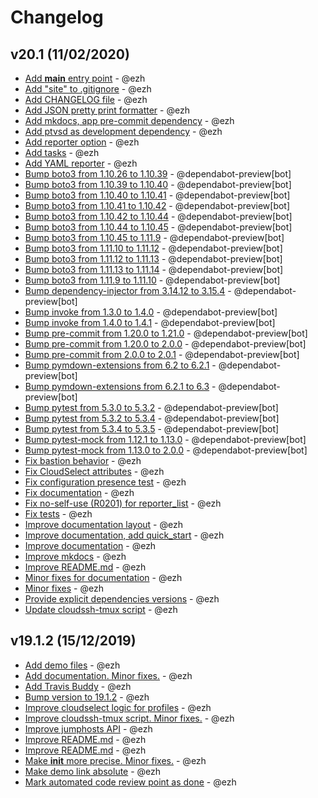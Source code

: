 # Changelog

## v20.1 (11/02/2020)

-   [Add **main** entry point](https://github.com/ezh/cloudselect/commit/d8b81956ee28def4ba2d28a5a8990a552393c9d7) - @ezh
-   [Add "site" to .gitignore](https://github.com/ezh/cloudselect/commit/ef95946b479935cc0e3d087d9cdd52d3c69b5232) - @ezh
-   [Add CHANGELOG file](https://github.com/ezh/cloudselect/commit/7a6d611e39a3a2551973d976bb429ac647745d0d) - @ezh
-   [Add JSON pretty print formatter](https://github.com/ezh/cloudselect/commit/2672defaa6238f421e1825356cd7fba892214e65) - @ezh
-   [Add mkdocs, app pre-commit dependency](https://github.com/ezh/cloudselect/commit/593536f93e2363654f2e9251da07fc1c8baf0e7f) - @ezh
-   [Add ptvsd as development dependency](https://github.com/ezh/cloudselect/commit/e7a2cfa2bdb3c91a85a2d1080d6649ad1b3c4459) - @ezh
-   [Add reporter option](https://github.com/ezh/cloudselect/commit/a3e9af6f6e222d5cdaea5b843f558d24e5c32250) - @ezh
-   [Add tasks](https://github.com/ezh/cloudselect/commit/be366745238812f5ba4540d61e1dbac16da58a36) - @ezh
-   [Add YAML reporter](https://github.com/ezh/cloudselect/commit/4609a19142e9c0536d26d1514217ba1418f87c6d) - @ezh
-   [Bump boto3 from 1.10.26 to 1.10.39](https://github.com/ezh/cloudselect/commit/acf83fee2fc28550f753f54f0ce8642606d3b641) - @dependabot-preview\[bot]
-   [Bump boto3 from 1.10.39 to 1.10.40](https://github.com/ezh/cloudselect/commit/d415e123ccf73bb63a60c92dd9b0c37aef66683a) - @dependabot-preview\[bot]
-   [Bump boto3 from 1.10.40 to 1.10.41](https://github.com/ezh/cloudselect/commit/b03162e605e20345d7ca8a00416ececef6c49967) - @dependabot-preview\[bot]
-   [Bump boto3 from 1.10.41 to 1.10.42](https://github.com/ezh/cloudselect/commit/8ffcafaa9efc54c2661ea85fdf3a672bd33ab8c9) - @dependabot-preview\[bot]
-   [Bump boto3 from 1.10.42 to 1.10.44](https://github.com/ezh/cloudselect/commit/1135b48fe0656a94b6c8cb3d1beb4963f8c225be) - @dependabot-preview\[bot]
-   [Bump boto3 from 1.10.44 to 1.10.45](https://github.com/ezh/cloudselect/commit/8144e86581092f4d47a75c438470a1bfb02a37f8) - @dependabot-preview\[bot]
-   [Bump boto3 from 1.10.45 to 1.11.9](https://github.com/ezh/cloudselect/commit/c4eb8e1daa9743a27add5755dd7ba995c50631e5) - @dependabot-preview\[bot]
-   [Bump boto3 from 1.11.10 to 1.11.12](https://github.com/ezh/cloudselect/commit/737cb72a1573338b8910bdbd9b903fed6eb4fe2f) - @dependabot-preview\[bot]
-   [Bump boto3 from 1.11.12 to 1.11.13](https://github.com/ezh/cloudselect/commit/d827f8e2bb065ac7b9540dbf31613cbe1e0ee4f7) - @dependabot-preview\[bot]
-   [Bump boto3 from 1.11.13 to 1.11.14](https://github.com/ezh/cloudselect/commit/7c6277998de126717ce006843ab192d5fc315b14) - @dependabot-preview\[bot]
-   [Bump boto3 from 1.11.9 to 1.11.10](https://github.com/ezh/cloudselect/commit/5e11fbd48781ed7826732c07373ab82ad3fea689) - @dependabot-preview\[bot]
-   [Bump dependency-injector from 3.14.12 to 3.15.4](https://github.com/ezh/cloudselect/commit/54d0440dc8aa217bc95b924c3ee5d580dc4878a9) - @dependabot-preview\[bot]
-   [Bump invoke from 1.3.0 to 1.4.0](https://github.com/ezh/cloudselect/commit/2ee279ea8db49d25b51c78121fa87c12afd092df) - @dependabot-preview\[bot]
-   [Bump invoke from 1.4.0 to 1.4.1](https://github.com/ezh/cloudselect/commit/de4822e7d55ae965ff2c7c0c47800b8945cd6732) - @dependabot-preview\[bot]
-   [Bump pre-commit from 1.20.0 to 1.21.0](https://github.com/ezh/cloudselect/commit/c7fb49e6d62508794d966b992822db1ab1ad48d5) - @dependabot-preview\[bot]
-   [Bump pre-commit from 1.20.0 to 2.0.0](https://github.com/ezh/cloudselect/commit/ebff82f6f0a4f8a786ce6d326dfb229e53450120) - @dependabot-preview\[bot]
-   [Bump pre-commit from 2.0.0 to 2.0.1](https://github.com/ezh/cloudselect/commit/b80236e138ddecb7f8cb2706611bf1be4921168a) - @dependabot-preview\[bot]
-   [Bump pymdown-extensions from 6.2 to 6.2.1](https://github.com/ezh/cloudselect/commit/db90f0a437ec661b15e1137d85be11184f18bf1e) - @dependabot-preview\[bot]
-   [Bump pymdown-extensions from 6.2.1 to 6.3](https://github.com/ezh/cloudselect/commit/968afb5971ebb51b5bedc703084ab3d8fe18e70d) - @dependabot-preview\[bot]
-   [Bump pytest from 5.3.0 to 5.3.2](https://github.com/ezh/cloudselect/commit/730e801e45d7b6f736bdb97387198aefdff17f25) - @dependabot-preview\[bot]
-   [Bump pytest from 5.3.2 to 5.3.4](https://github.com/ezh/cloudselect/commit/d7df9f075791a7f573d49031148b895875499cc5) - @dependabot-preview\[bot]
-   [Bump pytest from 5.3.4 to 5.3.5](https://github.com/ezh/cloudselect/commit/20fd7d737fec1774529523925a6a3e62250f4b51) - @dependabot-preview\[bot]
-   [Bump pytest-mock from 1.12.1 to 1.13.0](https://github.com/ezh/cloudselect/commit/a357f8e5e2a7791d6a39d515a4e7460252417422) - @dependabot-preview\[bot]
-   [Bump pytest-mock from 1.13.0 to 2.0.0](https://github.com/ezh/cloudselect/commit/5d39f6d0061011fc61ddcc0f3388a3023e419d5a) - @dependabot-preview\[bot]
-   [Fix bastion behavior](https://github.com/ezh/cloudselect/commit/3d2760f58a8d1ae17b5a0d8761ad33958ee4a4a3) - @ezh
-   [Fix CloudSelect attributes](https://github.com/ezh/cloudselect/commit/c30a73cd617fd548c024fb983a6ce7a113b8e5b1) - @ezh
-   [Fix configuration presence test](https://github.com/ezh/cloudselect/commit/8e91dd9582b2fbf23f782f5df774593f14466dc5) - @ezh
-   [Fix documentation](https://github.com/ezh/cloudselect/commit/c1c77b43e9e2b05b89dfc0c2049897d124660b47) - @ezh
-   [Fix no-self-use (R0201) for reporter_list](https://github.com/ezh/cloudselect/commit/38fd6eb025e320663b9bb4019cc79d85d5de95de) - @ezh
-   [Fix tests](https://github.com/ezh/cloudselect/commit/46d5c7d7986f89e8309db57c944468c3df66ddb4) - @ezh
-   [Improve documentation layout](https://github.com/ezh/cloudselect/commit/a26c90aa20e347f07a029d8e78637fc664e762b8) - @ezh
-   [Improve documentation, add quick_start](https://github.com/ezh/cloudselect/commit/2020f49f6a0658c7b2ce9dd564dd0aec47eb90a1) - @ezh
-   [Improve documentation](https://github.com/ezh/cloudselect/commit/652c2b4d201ec5aee30c2bdd7b85dd72b6118695) - @ezh
-   [Improve mkdocs](https://github.com/ezh/cloudselect/commit/ea43ba403250e9da82e47f251c80137b95aefbdd) - @ezh
-   [Improve README.md](https://github.com/ezh/cloudselect/commit/3a00d2ac7335d8d80844fe875aafb77df7387c13) - @ezh
-   [Minor fixes for documentation](https://github.com/ezh/cloudselect/commit/f9800737d045f1632e88150eb0d17d53c5857096) - @ezh
-   [Minor fixes](https://github.com/ezh/cloudselect/commit/1f022fb7503c010288b5c3a125bebe63aac86301) - @ezh
-   [Provide explicit dependencies versions](https://github.com/ezh/cloudselect/commit/0a2f6d5a4b1610593119f7b62a530890c23e3134) - @ezh
-   [Update cloudssh-tmux script](https://github.com/ezh/cloudselect/commit/d801260b317d993a1be0c766be24f0ac9474d2b6) - @ezh

## v19.1.2 (15/12/2019)

-   [Add demo files](https://github.com/ezh/cloudselect/commit/6ecf4c363b895c060984518658ccc6c4eaf2eadd) - @ezh
-   [Add documentation. Minor fixes.](https://github.com/ezh/cloudselect/commit/3abd61659b7cf9707a7055f4136d87851a30453c) - @ezh
-   [Add Travis Buddy](https://github.com/ezh/cloudselect/commit/3daf4a17b7a2ed112019ee7daedb2b58fd83d504) - @ezh
-   [Bump version to 19.1.2](https://github.com/ezh/cloudselect/commit/da19caf955ba1160396e9817243abef26bd19836) - @ezh
-   [Improve cloudselect logic for profiles](https://github.com/ezh/cloudselect/commit/71054abefb9f04e25fde89e91781edffbe01b01d) - @ezh
-   [Improve cloudssh-tmux script. Minor fixes.](https://github.com/ezh/cloudselect/commit/250a69c6d4f408cc3777d359557cfb8dab1f650e) - @ezh
-   [Improve jumphosts API](https://github.com/ezh/cloudselect/commit/d1b0a07a2297c59ce6dfc2280f6fd60c4237b09b) - @ezh
-   [Improve README.md](https://github.com/ezh/cloudselect/commit/b08b1e6cbb66d182f161336c09bdb5eecbeb5d4b) - @ezh
-   [Improve README.md](https://github.com/ezh/cloudselect/commit/eb26b6debc211ba4a4e338bdf59d054cc0c2ccd7) - @ezh
-   [Make **init** more precise. Minor fixes.](https://github.com/ezh/cloudselect/commit/036270dc34837c5e2fc83a8e856919a4ae95ecc2) - @ezh
-   [Make demo link absolute](https://github.com/ezh/cloudselect/commit/c167aa097a7074d0d20e65757cb528d8e78a21c4) - @ezh
-   [Mark automated code review point as done](https://github.com/ezh/cloudselect/commit/1d648f5dbbcbc380cb1212f262f2a5973e27e806) - @ezh
